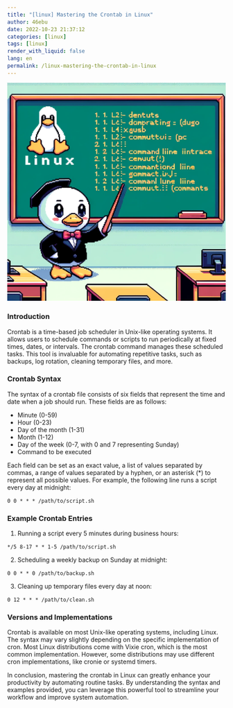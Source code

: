 ```yaml
---
title: "[linux] Mastering the Crontab in Linux"
author: 46ebu
date: 2022-10-23 21:37:12 
categories: [linux]
tags: [linux]
render_with_liquid: false
lang: en
permalink: /linux-mastering-the-crontab-in-linux
---
```


![Intro](/assets/img/post/linux.png)
### Introduction
Crontab is a time-based job scheduler in Unix-like operating systems. It allows users to schedule commands or scripts to run periodically at fixed times, dates, or intervals. The crontab command manages these scheduled tasks. This tool is invaluable for automating repetitive tasks, such as backups, log rotation, cleaning temporary files, and more.

### Crontab Syntax
The syntax of a crontab file consists of six fields that represent the time and date when a job should run. These fields are as follows:
- Minute (0-59)
- Hour (0-23)
- Day of the month (1-31)
- Month (1-12)
- Day of the week (0-7, with 0 and 7 representing Sunday)
- Command to be executed

Each field can be set as an exact value, a list of values separated by commas, a range of values separated by a hyphen, or an asterisk (*) to represent all possible values. For example, the following line runs a script every day at midnight:
```
0 0 * * * /path/to/script.sh
```

### Example Crontab Entries
1. Running a script every 5 minutes during business hours:
```
*/5 8-17 * * 1-5 /path/to/script.sh
```

2. Scheduling a weekly backup on Sunday at midnight:
```
0 0 * * 0 /path/to/backup.sh
```

3. Cleaning up temporary files every day at noon:
```
0 12 * * * /path/to/clean.sh
```

### Versions and Implementations
Crontab is available on most Unix-like operating systems, including Linux. The syntax may vary slightly depending on the specific implementation of cron. Most Linux distributions come with Vixie cron, which is the most common implementation. However, some distributions may use different cron implementations, like cronie or systemd timers.

In conclusion, mastering the crontab in Linux can greatly enhance your productivity by automating routine tasks. By understanding the syntax and examples provided, you can leverage this powerful tool to streamline your workflow and improve system automation.